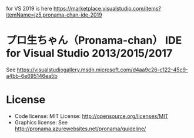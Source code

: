 for VS 2019 is here
https://marketplace.visualstudio.com/items?itemName=jz5.pronama-chan-ide-2019

プロ生ちゃん（Pronama-chan） IDE for Visual Studio 2013/2015/2017
===================

See https://visualstudiogallery.msdn.microsoft.com/d4aa9c26-c122-45c9-a4bb-6e695146ea5b

License
======

* Code license: MIT License: http://opensource.org/licenses/MIT
* Graphics license: See http://pronama.azurewebsites.net/pronama/guideline/


